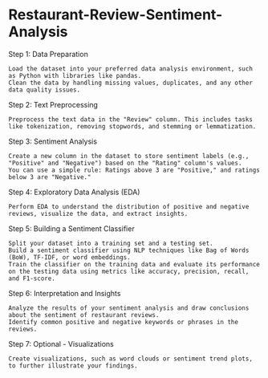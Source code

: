 # Restaurant-Review-Sentiment-Analysis
Step 1: Data Preparation

    Load the dataset into your preferred data analysis environment, such as Python with libraries like pandas.
    Clean the data by handling missing values, duplicates, and any other data quality issues.

Step 2: Text Preprocessing

    Preprocess the text data in the "Review" column. This includes tasks like tokenization, removing stopwords, and stemming or lemmatization.

Step 3: Sentiment Analysis

    Create a new column in the dataset to store sentiment labels (e.g., "Positive" and "Negative") based on the "Rating" column's values.
    You can use a simple rule: Ratings above 3 are "Positive," and ratings below 3 are "Negative."

Step 4: Exploratory Data Analysis (EDA)

    Perform EDA to understand the distribution of positive and negative reviews, visualize the data, and extract insights.

Step 5: Building a Sentiment Classifier

    Split your dataset into a training set and a testing set.
    Build a sentiment classifier using NLP techniques like Bag of Words (BoW), TF-IDF, or word embeddings.
    Train the classifier on the training data and evaluate its performance on the testing data using metrics like accuracy, precision, recall, and F1-score.

Step 6: Interpretation and Insights

    Analyze the results of your sentiment analysis and draw conclusions about the sentiment of restaurant reviews.
    Identify common positive and negative keywords or phrases in the reviews.

Step 7: Optional - Visualizations

    Create visualizations, such as word clouds or sentiment trend plots, to further illustrate your findings.
